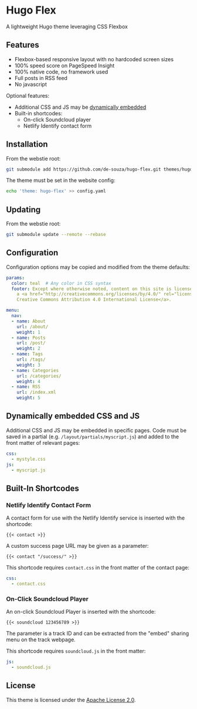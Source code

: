 # Hugo Flex

A lightweight Hugo theme leveraging CSS Flexbox


## Features

- Flexbox-based responsive layout with no hardcoded screen sizes
- 100% speed score on PageSpeed Insight
- 100% native code, no framework used
- Full posts in RSS feed
- No javascript

Optional features:

- Additional CSS and JS may be [dynamically embedded](#additional-css-rules)
- Built-in shortcodes:
  - On-click Soundcloud player
  - Netlify Identify contact form


## Installation

From the webstie root:

```bash
git submodule add https://github.com/de-souza/hugo-flex.git themes/hugo-flex
```

The theme must be set in the website config:

```bash
echo 'theme: hugo-flex' >> config.yaml
```


## Updating

From the webstie root:

```bash
git submodule update --remote --rebase
```

## Configuration

Configuration options may be copied and modified from the theme defaults:

```yaml
params:
  color: teal  # Any color in CSS syntax
  footer: Except where otherwise noted, content on this site is licensed under
    a <a href="http://creativecommons.org/licenses/by/4.0/" rel="license">
    Creative Commons Attribution 4.0 International License</a>.

menu:
  nav:
  - name: About
    url: /about/
    weight: 1
  - name: Posts
    url: /post/
    weight: 2
  - name: Tags
    url: /tags/
    weight: 3
  - name: Categories
    url: /categories/
    weight: 4
  - name: RSS
    url: /index.xml
    weight: 5
```


## Dynamically embedded CSS and JS

Additional CSS and JS may be embedded in specific pages. Code must be saved in a partial (e.g. `/layout/partials/myscript.js`) and added to the front matter of relevant pages:

```yaml
css:
  - mystyle.css
js:
  - myscript.js
```


## Built-In Shortcodes

### Netlify Identify Contact Form

A contact form for use with the Netlify Identify service is inserted with the shortcode:

```
{{< contact >}}
```

A custom success page URL may be given as a parameter:

```
{{< contact "/success/" >}}
```

This shortcode requires `contact.css` in the front matter of the contact page:

```yaml
css:
  - contact.css
```

### On-Click Soundcloud Player

An on-click Soundcloud Player is inserted with the shortcode:

```
{{< soundcloud 123456789 >}}
```

The parameter is a track ID and can be extracted from the "embed" sharing menu on the track webpage.

This shortcode requires `soundcloud.js` in the front matter:
```yaml
js:
  - soundcloud.js
```


## License

This theme is licensed under the [Apache License 2.0](https://github.com/de-souza/hugo-flex/blob/master/LICENSE).
